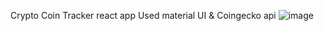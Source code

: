 Crypto Coin Tracker react app 
Used material UI & Coingecko api
![image](https://user-images.githubusercontent.com/73774388/152685415-8d4fd195-b0b5-4999-bd57-ba4d38db0c4c.png)

